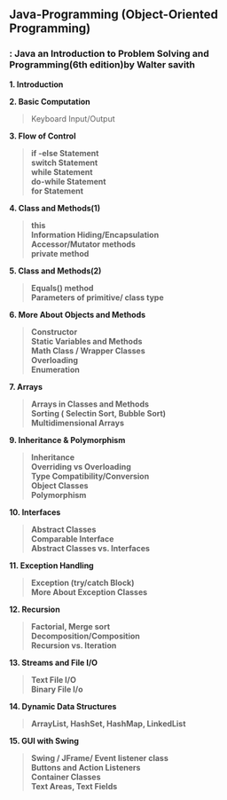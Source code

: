 <h2> Java-Programming (Object-Oriented Programming)</h2>
<h3> : Java an Introduction to Problem Solving and Programming(6th edition)by Walter savith </h3>

<strong> 1. Introduction </strong>

<strong> 2. Basic Computation </strong>
> Keyboard Input/Output

<strong> 3. Flow of Control </string>
> if -else Statement <br>
> switch Statement <br>
> while Statement <br>
> do-while Statement <br>
> for Statement <br>

<strong> 4. Class and Methods(1) </string>
> this <br>
> Information Hiding/Encapsulation<br>
> Accessor/Mutator methods<br>
> private method<br>

<strong> 5. Class and Methods(2) </string>
> Equals() method<br>
> Parameters of primitive/ class type<br>

<strong> 6. More About Objects and Methods </string>
> Constructor<br>
> Static Variables and Methods<br>
> Math Class / Wrapper Classes<br>
> Overloading<br>
> Enumeration<br>

<strong> 7. Arrays </string>
> Arrays in Classes and Methods<br>
> Sorting ( Selectin Sort, Bubble Sort)<br>
> Multidimensional Arrays<br>

<strong> 9. Inheritance & Polymorphism </strong>
> Inheritance<br>
> Overriding vs Overloading<br>
> Type Compatibility/Conversion<br>
> Object Classes<br>
> Polymorphism<br>

<strong> 10. Interfaces </strong>
> Abstract Classes<br>
> Comparable Interface<br>
> Abstract Classes vs. Interfaces<br>

<strong> 11. Exception Handling </strong>
> Exception (try/catch Block)<br>
> More About Exception Classes<br>

<strong> 12. Recursion </strong>
> Factorial, Merge sort<br>
> Decomposition/Composition<br>
> Recursion vs. Iteration<br>

<strong> 13. Streams and File I/O </strong>
> Text File I/O<br>
> Binary File I/o<br>

<strong> 14. Dynamic Data Structures </strong>
> ArrayList, HashSet, HashMap, LinkedList<br>

<strong> 15. GUI with Swing </strong>
> Swing / JFrame/ Event listener class<br>
> Buttons and Action Listeners<br>
> Container Classes<br>
> Text Areas, Text Fields<br>
